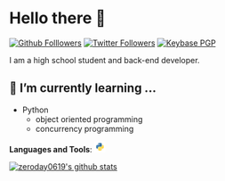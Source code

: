 # Hello there 👋
[![Github Folllowers](https://img.shields.io/github/followers/zeroday0619?color=06d6a0&label=Github%20Followers&style=for-the-badge)](https://github.com/zeroday0619?tab=followers) 
[![Twitter Followers](https://img.shields.io/twitter/follow/zeroday_0619?color=118ab2&label=Twitter%20Followers&style=for-the-badge)](https://twitter.com/zeroday_0619/followers)
[![Keybase PGP](https://img.shields.io/keybase/pgp/zeroday0619?color=ef476f&label=Keybase%20PGP&style=for-the-badge)](https://keybase.io/zeroday0619)

I am a high school student and back-end developer.

## 🌱 I’m currently learning ...
- Python
  - object oriented programming
  - concurrency programming

**Languages and Tools**:
<code><img height="20" src="https://raw.githubusercontent.com/github/explore/80688e429a7d4ef2fca1e82350fe8e3517d3494d/topics/python/python.png"></code>

[![zeroday0619's github stats](https://github-readme-stats.vercel.app/api?username=zeroday0619&show_icons=true&hide_border=true)](https://github.com/zeroday0619)

<!--
**zeroday0619/zeroday0619** is a ✨ _special_ ✨ repository because its `README.md` (this file) appears on your GitHub profile.

Here are some ideas to get you started:

- 🔭 I’m currently working on ...
- 🌱 I’m currently learning ...
- 👯 I’m looking to collaborate on ...
- 🤔 I’m looking for help with ...
- 💬 Ask me about ...
- 📫 How to reach me: ...
- 😄 Pronouns: ...
- ⚡ Fun fact: ...
-->
